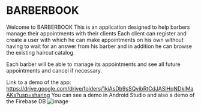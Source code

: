 # BARBERBOOK

Welcome to BARBERBOOK
This is an application designed to help barbers manage their appointments with their clients
Each client can register and create a user with which he can make appointments on his own without having to wait for an answer from his barber and in addition he can browse the existing haircut catalog.

Each barber will be able to manage its appointments and see all future appointments and cancel if necessary.

Link to a demo of the app: 
https://drive.google.com/drive/folders/1kiAsDb9sSQvibRtCdJASlHqNDkIMaAKs?usp=sharing
You can see a demo in Android Studio and also a demo of the Firebase DB
![image](https://github.com/user-attachments/assets/61c71306-a134-4fe2-a3b9-3aa0321314d4)
